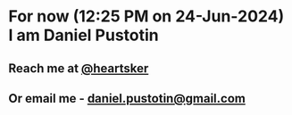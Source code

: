 # For now (12:25 PM on 24-Jun-2024) I am Daniel Pustotin
## Reach me at [@heartsker](https://t.me/heartsker)
## Or email me - daniel.pustotin@gmail.com
